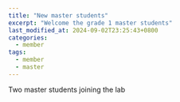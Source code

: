 ```yaml
---
title: "New master students"
excerpt: "Welcome the grade 1 master students"
last_modified_at: 2024-09-02T23:25:43+0800
categories:
  - member
tags: 
  - member
  - master
---
```


Two master students joining the lab